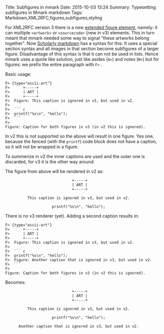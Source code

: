 Title: Subfigures in mmark
Date: 2015-10-03 13:24
Summary: Typesetting subfigures in Mmark markdown
Tags: Markdown,XML2RFC,figures,subfigures,styling

For XML2RFC version 3 there is a new [extended figure element](https://tools.ietf.org/html/draft-hoffman-xml2rfc-23#section-2.25),
namely: it can multiple `<artwork>` or `<sourcecode>` (new in v3) elements.
This in turn meant that mmark needed some way to signal "these artworks belong together".
Now [Scholarly markdown](http://scholarlymarkdown.com/Scholarly-Markdown-Guide.html)
has a syntax for this. It uses a special section syntax and all images in that section become
subfigures of a larger figure. Disadvantage of this syntax is that it can not be
used in lists. Hence mmark uses a quote like solution, just like asides (`A>`) and notes (`N>`)
but for figures: we prefix the entire paragraph with `F>` .

Basic usage:

    F> {type="ascii-art"}
    F>      +-----+
    F>      | ART |
    F>      +-----+
    F>  Figure: This caption is ignored in v3, but used in v2.
    F>
    F>  ``` c
    F>  printf("%s\n", "hello");
    F>  ```
    F>
    Figure: Caption for both figures in v3 (in v2 this is ignored).

In v2 this is not supported so the above will result in one figure. Yes one,
because the fenced (with the `printf`) code block does not have a caption, so it
will not be wrapped in a figure.

To summerize in v2 the inner captions *are* used and the outer one is discarded, for v3 it
is the other way around.

The figure from above will be rendered in v2 as:


                                  +-----+
                                  | ART |
                                  +-----+

              This caption is ignored in v3, but used in v2.

                         printf("%s\n", "hello");

There is no v3 renderer (yet). Adding a second caption results in:

    F> {type="ascii-art"}
    F>      +-----+
    F>      | ART |
    F>      +-----+
    F>  Figure: This caption is ignored in v3, but used in v2.
    F>
    F>  ``` c
    F>  printf("%s\n", "hello");
    F>  Figure: Another caption that is ignored in v3, but used in v2.
    F>  ```
    F>
    Figure: Caption for both figures in v3 (in v2 this is ignored).

Becomes:

                                  +-----+
                                  | ART |
                                  +-----+

              This caption is ignored in v3, but used in v2.

                         printf("%s\n", "hello");

          Another caption that is ignored in v3, but used in v2.

